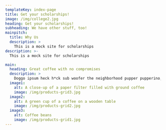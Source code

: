 ```yaml
---
templateKey: index-page
title: Get your scholarships!
image: /img/college2.jpg
heading: Get your scholarships!
subheading: We have other stuff, too!
mainpitch:
  title: Why Us
  description: >
    This is a mock site for scholarships
description: >-
  This is a mock site for scholarships

main:
  heading: Great coffee with no compromises
  description: >
    Doggo ipsum heck h*ck sub woofer the neighborhood pupper pupperino, very good spot very taste wow fluffer yapper, puggorino boofers most angery pupper I have ever seen. Doggorino long water shoob shooberino much ruin diet, porgo very hand that feed shibe. borkdrive.
  image1:
    alt: A close-up of a paper filter filled with ground coffee
    image: /img/products-grid3.jpg
  image2:
    alt: A green cup of a coffee on a wooden table
    image: /img/products-grid2.jpg
  image3:
    alt: Coffee beans
    image: /img/products-grid1.jpg
---
```

